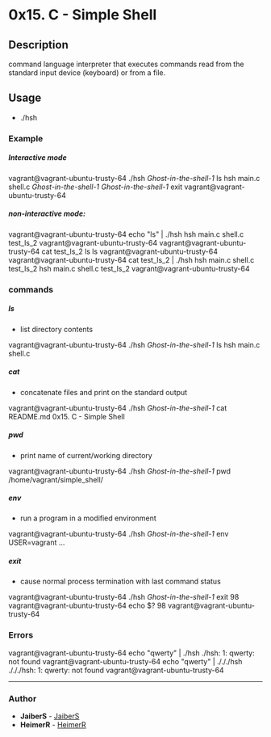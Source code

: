# 0x15. C - Simple Shell

## Description
command language interpreter that executes commands read from the standard input device (keyboard) or from a file.
 
## Usage
* ./hsh

### Example
##### Interactive mode
vagrant@vagrant-ubuntu-trusty-64 ./hsh
*Ghost-in-the-shell-1*  ls
hsh main.c shell.c
*Ghost-in-the-shell-1*
*Ghost-in-the-shell-1* exit
vagrant@vagrant-ubuntu-trusty-64 

##### non-interactive mode:

vagrant@vagrant-ubuntu-trusty-64 echo "ls" | ./hsh
hsh main.c shell.c test_ls_2
vagrant@vagrant-ubuntu-trusty-64
vagrant@vagrant-ubuntu-trusty-64 cat test_ls_2
ls
ls
vagrant@vagrant-ubuntu-trusty-64
vagrant@vagrant-ubuntu-trusty-64 cat test_ls_2 | ./hsh
hsh main.c shell.c test_ls_2
hsh main.c shell.c test_ls_2
vagrant@vagrant-ubuntu-trusty-64

### commands
##### ls
- list directory contents

vagrant@vagrant-ubuntu-trusty-64 ./hsh
*Ghost-in-the-shell-1* ls
hsh main.c shell.c

##### cat
 - concatenate files and print on the standard output

vagrant@vagrant-ubuntu-trusty-64 ./hsh
*Ghost-in-the-shell-1* cat README.md
0x15. C - Simple Shell

##### pwd
 - print name of current/working directory
 
vagrant@vagrant-ubuntu-trusty-64 ./hsh
*Ghost-in-the-shell-1* pwd
/home/vagrant/simple_shell/

##### env
 - run a program in a modified environment
 
vagrant@vagrant-ubuntu-trusty-64 ./hsh
*Ghost-in-the-shell-1* env
USER=vagrant
...

##### exit
 - cause normal process termination with last command status
 
vagrant@vagrant-ubuntu-trusty-64 ./hsh
*Ghost-in-the-shell-1* exit 98
vagrant@vagrant-ubuntu-trusty-64 echo $?
98
vagrant@vagrant-ubuntu-trusty-64

### Errors

vagrant@vagrant-ubuntu-trusty-64 echo "qwerty" | ./hsh
./hsh: 1: qwerty: not found
vagrant@vagrant-ubuntu-trusty-64 echo "qwerty" | ./././hsh
./././hsh: 1: qwerty: not found
vagrant@vagrant-ubuntu-trusty-64

 ---
### Author
* **JaiberS** - [JaiberS](https://github.com/JaiberS)
* **HeimerR** - [HeimerR](https://github.com/HeimerR)